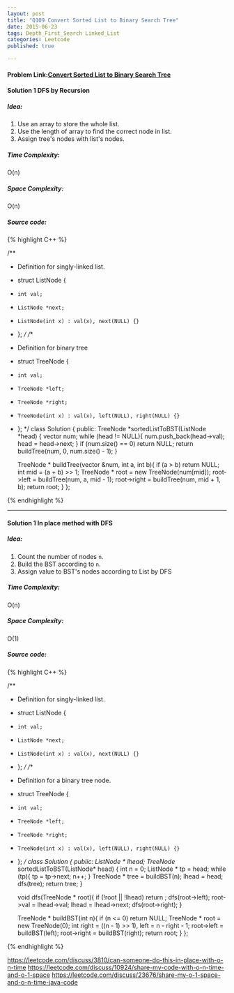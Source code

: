 ```yaml
---
layout: post
title: "Q109 Convert Sorted List to Binary Search Tree"
date: 2015-06-23
tags: Depth_First_Search Linked_List
categories: Leetcode
published: true

---
```

#### Problem Link:[Convert Sorted List to Binary Search Tree](https://leetcode.com/problems/convert-sorted-list-to-binary-search-tree/) 

#### Solution 1 DFS by Recursion

##### Idea:

1. Use an array to store the whole list.    
2. Use the length of array to find the correct node in list.
3. Assign tree's nodes with list's nodes.


##### Time Complexity:
O(n)

##### Space Complexity:
O(n)

##### Source code:
{% highlight C++ %}

/**
 * Definition for singly-linked list.
 * struct ListNode {
 *     int val;
 *     ListNode *next;
 *     ListNode(int x) : val(x), next(NULL) {}
 * };
 */
/**
 * Definition for binary tree
 * struct TreeNode {
 *     int val;
 *     TreeNode *left;
 *     TreeNode *right;
 *     TreeNode(int x) : val(x), left(NULL), right(NULL) {}
 * };
 */
class Solution {
public:
    TreeNode *sortedListToBST(ListNode *head) {
        vector<int> num;
        while (head != NULL){
            num.push_back(head->val);
            head = head->next;
        }
        if (num.size() == 0)
            return NULL;
        return buildTree(num, 0, num.size() - 1);
    }
    
    TreeNode * buildTree(vector<int> &num, int a, int b){
        if (a > b)
            return NULL;
        int mid = (a + b) >> 1;
        TreeNode * root = new TreeNode(num[mid]);
        root->left = buildTree(num, a, mid - 1);
        root->right = buildTree(num, mid + 1, b);
        return root;
    }
};

{% endhighlight %}

---


#### Solution 1 In place method with DFS

##### Idea:

1. Count the number of nodes `n`.    
2. Build the BST according to `n`.    
3. Assign value to BST's nodes according to List by DFS     


##### Time Complexity:
O(n)

##### Space Complexity:
O(1)

##### Source code:
{% highlight C++ %}

/**
 * Definition for singly-linked list.
 * struct ListNode {
 *     int val;
 *     ListNode *next;
 *     ListNode(int x) : val(x), next(NULL) {}
 * };
 */
/**
 * Definition for a binary tree node.
 * struct TreeNode {
 *     int val;
 *     TreeNode *left;
 *     TreeNode *right;
 *     TreeNode(int x) : val(x), left(NULL), right(NULL) {}
 * };
 */
class Solution {
public:
    ListNode * lhead;
    TreeNode* sortedListToBST(ListNode* head) {
        int n = 0;
        ListNode * tp = head;
        while (tp){
            tp = tp->next;
            n++;
        }
        TreeNode * tree = buildBST(n);
        lhead = head;
        dfs(tree);
        return tree;
    }
    
    void dfs(TreeNode * root){
        if (!root || !lhead) return ;
        dfs(root->left);
        root->val = lhead->val;
        lhead = lhead->next;
        dfs(root->right);
    }
    
    TreeNode * buildBST(int n){
        if (n <= 0) return NULL;
        TreeNode * root = new TreeNode(0);
        int right = ((n - 1) >> 1), left = n - right - 1;
        root->left = buildBST(left);
        root->right = buildBST(right);
        return root;
    }
};

{% endhighlight %}

https://leetcode.com/discuss/3810/can-someone-do-this-in-place-with-o-n-time
https://leetcode.com/discuss/10924/share-my-code-with-o-n-time-and-o-1-space
https://leetcode.com/discuss/23676/share-my-o-1-space-and-o-n-time-java-code
